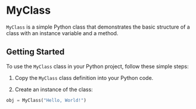 # MyClass

`MyClass` is a simple Python class that demonstrates the basic structure of a class with an instance variable and a method.

## Getting Started

To use the `MyClass` class in your Python project, follow these simple steps:

1. Copy the `MyClass` class definition into your Python code.

2. Create an instance of the class:

```python
obj = MyClass("Hello, World!")

